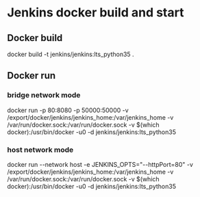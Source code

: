 
# Jenkins docker build and start


## Docker build 

docker build -t jenkins/jenkins:lts_python35 .


## Docker run 


### bridge network mode

docker run  -p 80:8080 -p 50000:50000 -v /export/docker/jenkins/jenkins_home:/var/jenkins_home -v /var/run/docker.sock:/var/run/docker.sock -v $(which docker):/usr/bin/docker -u0 -d jenkins/jenkins:lts_python35


### host network mode

docker run  --network host -e JENKINS_OPTS="--httpPort=80" -v /export/docker/jenkins/jenkins_home:/var/jenkins_home -v /var/run/docker.sock:/var/run/docker.sock -v $(which docker):/usr/bin/docker -u0 -d jenkins/jenkins:lts_python35

